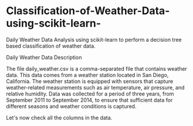 # Classification-of-Weather-Data-using-scikit-learn-


Daily Weather Data Analysis
using scikit-learn to perform a decision tree based classification of weather data.



Daily Weather Data Description

The file daily_weather.csv is a comma-separated file that contains weather data. This data comes from a weather station located in San Diego, California. The weather station is equipped with sensors that capture weather-related measurements such as air temperature, air pressure, and relative humidity. Data was collected for a period of three years, from September 2011 to September 2014, to ensure that sufficient data for different seasons and weather conditions is captured.

Let's now check all the columns in the data.
